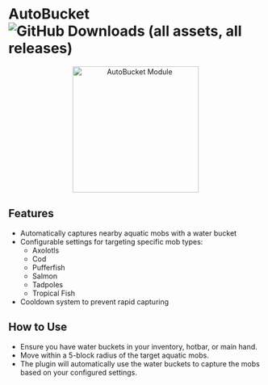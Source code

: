 # AutoBucket ![GitHub Downloads (all assets, all releases)](https://img.shields.io/github/downloads/GarlicRot/AutoBucket/total)

<p align="center">
    <img src="https://i.ibb.co/g4bgVpH/Auto-Bucket-Module.png" alt="AutoBucket Module" border="0" width="250">
  </a>
</p>

## Features

- Automatically captures nearby aquatic mobs with a water bucket
- Configurable settings for targeting specific mob types:
  - Axolotls
  - Cod
  - Pufferfish
  - Salmon
  - Tadpoles
  - Tropical Fish
- Cooldown system to prevent rapid capturing

## How to Use

- Ensure you have water buckets in your inventory, hotbar, or main hand.
- Move within a 5-block radius of the target aquatic mobs.
- The plugin will automatically use the water buckets to capture the mobs based on your configured settings.
